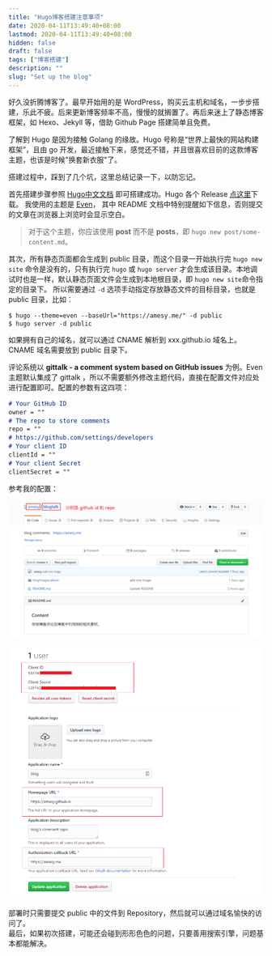 ```yaml
---
title: "Hugo博客搭建注意事项"
date: 2020-04-11T13:49:40+08:00
lastmod: 2020-04-11T13:49:40+08:00
hidden: false
draft: false
tags: ["博客搭建"]
description: ""
slug: "Set up the blog"
---
```


<!--more-->

好久没折腾博客了。最早开始用的是 WordPress，购买云主机和域名，一步步搭建，乐此不疲。后来更新博客频率不高，慢慢的就搁置了。再后来迷上了静态博客框架，如 Hexo、Jekyll 等，借助 Github Page 搭建简单且免费。

了解到 Hugo 是因为接触 Golang 的缘故。Hugo 号称是“世界上最快的网站构建框架”，且由 go 开发，最近接触下来，感觉还不错，并且很喜欢目前的这款博客主题，也该是时候"换套新衣服"了。

搭建过程中，踩到了几个坑，这里总结记录一下，以防忘记。

首先搭建步骤参照 [Hugo中文文档](https://www.gohugo.org/) 即可搭建成功。Hugo 各个 Release [点这里](https://github.com/gohugoio/hugo/releases)下载。
我使用的主题是 [Even](https://github.com/olOwOlo/hugo-theme-even/blob/master/README-zh.md)， 其中 README 文档中特别提醒如下信息，否则提交的文章在浏览器上浏览时会显示空白。

>   对于这个主题，你应该使用 **post** 而不是 **posts**，即 `hugo new post/some-content.md`。

其次，所有静态页面都会生成到 public 目录，而这个目录一开始执行完 `hugo new site` 命令是没有的，只有执行完 `hugo` 或 `hugo server` 才会生成该目录。本地调试时也是一样，默认静态页面文件会生成到本地根目录，即 `hugo new site`命令指定的目录下。 所以需要通过 `-d` 选项手动指定存放静态文件的目标目录，也就是 public 目录，比如：

```shell
$ hugo --theme=even --baseUrl="https://amesy.me/" -d public
$ hugo server -d public
```

如果拥有自己的域名，就可以通过 CNAME 解析到 xxx.github.io 域名上。CNAME 域名需要放到 public 目录下。

评论系统以 **gittalk - a comment system based on GitHub issues** 为例。Even 主题默认集成了 gittalk ，所以不需要额外修改主题代码，直接在配置文件对应处进行配置即可。配置的参数有这四项：

```markdown
# Your GitHub ID
owner = ""	
# The repo to store comments		
repo = ""	
# https://github.com/settings/developers
# Your client ID		 
clientId = ""	
# Your client Secret
clientSecret = ""   
```	 
 

参考我的配置：

![blogtalk](https://raw.githubusercontent.com/amesy/blogtalk/master/blogImages/post/Set-up-the-blog/blogtalk.png)

![applications](https://raw.githubusercontent.com/amesy/blogtalk/master/blogImages/post/Set-up-the-blog/Applications.png)

部署时只需要提交 public 中的文件到 Repository，然后就可以通过域名愉快的访问了。</br>
最后，如果初次搭建，可能还会碰到形形色色的问题，只要善用搜索引擎，问题基本都能解决。





